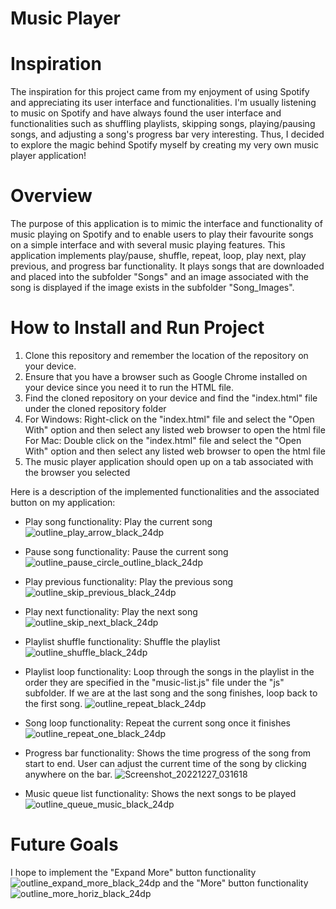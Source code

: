 # Music Player
 
# Inspiration
The inspiration for this project came from my enjoyment of using Spotify and appreciating its user interface and functionalities. I'm usually listening to music on Spotify and have always found the user interface and functionalities such as shuffling playlists, skipping songs, playing/pausing songs, and adjusting a song's progress bar very interesting. Thus, I decided to explore the magic behind Spotify myself by creating my very own music player application! 

# Overview
The purpose of this application is to mimic the interface and functionality of music playing on Spotify and to enable users to play their favourite songs on a simple interface and with several music playing features. This application implements play/pause, shuffle, repeat, loop, play next, play previous, and progress bar functionality. It plays songs that are downloaded and placed into the subfolder "Songs" and an image associated with the song is displayed if the image exists in the subfolder "Song_Images". 

# How to Install and Run Project

1. Clone this repository and remember the location of the repository on your device.
2. Ensure that you have a browser such as Google Chrome installed on your device since you need it to run the HTML file.
3. Find the cloned repository on your device and find the "index.html" file under the cloned repository folder
4. For Windows: Right-click on the "index.html" file and select the "Open With" option and then select any listed web browser to open the html file
   For Mac: Double click on the "index.html" file and select the "Open With" option and then select any listed web browser to open the html file
5. The music player application should open up on a tab associated with the browser you selected

Here is a description of the implemented functionalities and the associated button on my application:

- Play song functionality: Play the current song ![outline_play_arrow_black_24dp](https://user-images.githubusercontent.com/87342378/209724242-2a52107b-5007-4b1b-a2a4-74fc9fb08532.png)

- Pause song functionality: Pause the current song ![outline_pause_circle_outline_black_24dp](https://user-images.githubusercontent.com/87342378/209724581-87495008-810a-4f9d-a2f6-c4e6334c7a72.png)

- Play previous functionality: Play the previous song ![outline_skip_previous_black_24dp](https://user-images.githubusercontent.com/87342378/209723982-8c08be9b-585c-4845-b382-5ed047fab73c.png)

- Play next functionality: Play the next song ![outline_skip_next_black_24dp](https://user-images.githubusercontent.com/87342378/209724745-d1fade95-d8e2-4b16-a362-15f199ad12ad.png)

- Playlist shuffle functionality: Shuffle the playlist ![outline_shuffle_black_24dp](https://user-images.githubusercontent.com/87342378/209724871-969a3c3c-d456-4dad-b079-8024fb016df3.png)

- Playlist loop functionality: Loop through the songs in the playlist in the order they are specified in the "music-list.js" file under the "js" subfolder. If we are at the last song and the song finishes, loop back to the first song. ![outline_repeat_black_24dp](https://user-images.githubusercontent.com/87342378/209726665-bd9c73f6-f4b0-43ce-8433-e7834d81a957.png)

- Song loop functionality: Repeat the current song once it finishes ![outline_repeat_one_black_24dp](https://user-images.githubusercontent.com/87342378/209726775-6cf918ab-d066-4516-a953-29fe8f5ec0ca.png)

- Progress bar functionality: Shows the time progress of the song from start to end. User can adjust the current time of the song by clicking anywhere on the bar.
![Screenshot_20221227_031618](https://user-images.githubusercontent.com/87342378/209727274-9117d710-9f5e-4fb6-a3fa-39193ca49b01.png)

- Music queue list functionality: Shows the next songs to be played ![outline_queue_music_black_24dp](https://user-images.githubusercontent.com/87342378/209727618-75a6f289-952a-424c-846d-68de7d81f672.png)

# Future Goals

I hope to implement the "Expand More" button functionality ![outline_expand_more_black_24dp](https://user-images.githubusercontent.com/87342378/209728593-cb30c600-41f0-4f3a-b085-b1833ecd6301.png) and the "More" button functionality ![outline_more_horiz_black_24dp](https://user-images.githubusercontent.com/87342378/209729007-641550d4-8b48-426b-b54a-2cc513da0304.png)


